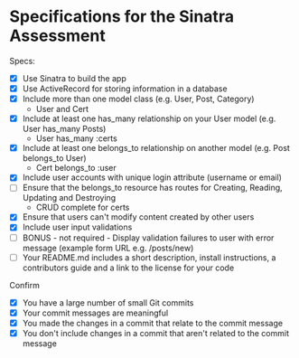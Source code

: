 # Specifications for the Sinatra Assessment

Specs:
- [x] Use Sinatra to build the app
- [x] Use ActiveRecord for storing information in a database
- [x] Include more than one model class (e.g. User, Post, Category)
   - User and Cert
- [x] Include at least one has_many relationship on your User model (e.g. User has_many Posts)
  - User has_many :certs
- [x] Include at least one belongs_to relationship on another model (e.g. Post belongs_to User)
  - Cert belongs_to :user
- [x] Include user accounts with unique login attribute (username or email)
- [ ] Ensure that the belongs_to resource has routes for Creating, Reading, Updating and Destroying
  - CRUD complete for certs
- [x] Ensure that users can't modify content created by other users
- [x] Include user input validations
- [ ] BONUS - not required - Display validation failures to user with error message (example form URL e.g. /posts/new)
- [ ] Your README.md includes a short description, install instructions, a contributors guide and a link to the license for your code

Confirm
- [x] You have a large number of small Git commits
- [x] Your commit messages are meaningful
- [x] You made the changes in a commit that relate to the commit message
- [x] You don't include changes in a commit that aren't related to the commit message
